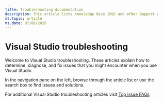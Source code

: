 ```yaml
---
title: Troubleshooting documentation
description: This article lists Knowledge Base (KB) and other Support articles for Visual Studio.
ms.topic: article
ms.date: 07/08/2020
---
```

# Visual Studio troubleshooting

Welcome to Visual Studio troubleshooting. These articles explain how to determine, diagnose, and fix issues that you might encounter when you use Visual Studio.

In the navigation pane on the left, browse through the article list or use the search box to find issues and solutions. 

For additional Visual Studio troubleshooting articles visit [Top Issue FAQs](https://visualstudio.microsoft.com/vs/support/)
